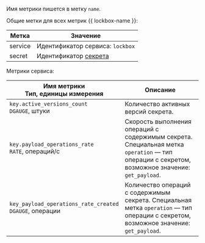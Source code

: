 Имя метрики пишется в метку `name`.

Общие метки для всех метрик {{ lockbox-name }}:

| Метка | Значение |
| --- | --- |
service | Идентификатор сервиса: `lockbox`
secret | Идентификатор [секрета](../../../lockbox/concepts/secret.md) |

Метрики сервиса:

| Имя метрики<br>Тип, единицы измерения | Описание |
| --- | --- |
| `key.active_versions_count`<br>`DGAUGE`, штуки | Количество активных версий секрета. |
| `key.payload_operations_rate`<br>`RATE`, операций/с | Скорость выполнения операций с содержимым секрета. Специальная метка `operation` — тип операции с секретом, возможное значение: `get_payload`. |
| `key_payload_operations_rate_created`<br>`DGAUGE`, операции | Количество операций с содержимым секрета. Специальная метка `operation` — тип операции с секретом, возможное значение: `get_payload`. |